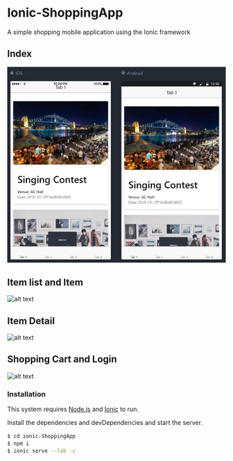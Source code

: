 # Ionic-ShoppingApp
A simple shopping mobile application using the Ionic framework

## Index
![alt text](https://github.com/HK-KYL/ionic-EventManagementSystem/blob/master/readme-img/index.JPG?raw=true)

## Item list and Item
![alt text](https://github.com/HK-KYL/ionic-EventManagementSystem/blob/master/readme-img/item_list_and_item_page.JPG?raw=true)

## Item Detail
![alt text](https://github.com/HK-KYL/ionic-EventManagementSystem/blob/master/readme-img/item_detail.JPG?raw=true)

## Shopping Cart and Login
![alt text](https://github.com/HK-KYL/ionic-EventManagementSystem/blob/master/readme-img/shopping_cart_and_login_page.JPG?raw=true)


### Installation

This system requires [Node.js](https://nodejs.org/) and [Ionic](https://ionicframework.com) to run.

Install the dependencies and devDependencies and start the server.

```sh
$ cd ionic-ShoppingApp
$ npm i
$ ionic serve --lab -c
```